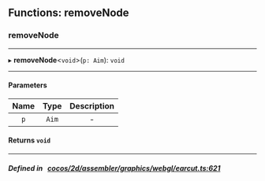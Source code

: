 ## Functions: removeNode

### removeNode


___
▸ **removeNode**<`void`\>(`p: Aim`): `void`
___


#### Parameters

| Name | Type | Description |
| :------: | :------: | :------: |
| `p` | `Aim` | - |

#### Returns `void` 
___


##### Defined in &nbsp;   [cocos/2d/assembler/graphics/webgl/earcut.ts:621](https://github.com/cocos-creator/engine/blob/c7bf6b8a9/cocos/2d/assembler/graphics/webgl/earcut.ts#L621)&nbsp;
